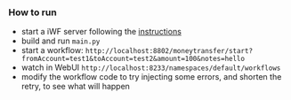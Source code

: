 ### How to run

* start a iWF server following the [instructions](https://github.com/indeedeng/iwf#how-to-use)
* build and run `main.py`
* start a workflow: `http://localhost:8802/moneytransfer/start?fromAccount=test1&toAccount=test2&amount=100&notes=hello`
* watch in WebUI `http://localhost:8233/namespaces/default/workflows`
* modify the workflow code to try injecting some errors, and shorten the retry, to see what will happen
